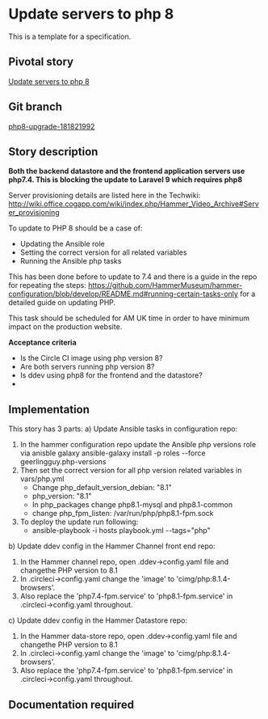 # Update servers to php 8

This is a template for a specification.

## Pivotal story

[Update servers to php 8](https://www.pivotaltracker.com/story/show/181821992)

## Git branch

[php8-upgrade-181821992](https://github.com/HammerMuseum/hammer-video/php8-upgrade-181821992)

## Story description
**Both the backend datastore and the frontend application servers use php7.4. This is blocking the update to Laravel 9 which requires php8**

Server provisioning details are listed here in the Techwiki: http://wiki.office.cogapp.com/wiki/index.php/Hammer_Video_Archive#Server_provisioning

To update to PHP 8 should be a case of:
- Updating the Ansible role
- Setting the correct version for all related variables
- Running the Ansible php tasks

This has been done before to update to 7.4 and there is a guide in the repo for repeating the steps: https://github.com/HammerMuseum/hammer-configuration/blob/develop/README.md#running-certain-tasks-only for a detailed guide on updating PHP.

This task should be scheduled for AM UK time in order to have minimum impact on the production website.

**Acceptance criteria**
- Is the Circle CI image using php version 8?
- Are both servers running php version 8?
- Is ddev using php8 for the frontend and the datastore?
- 
## Implementation
This story has 3 parts:
a) Update Ansible tasks in configuration repo:
1. In the hammer configuration repo update the Ansible php versions role via anisble galaxy ansible-galaxy install -p roles --force geerlingguy.php-versions
2. Then set the correct version for all php version related variables in vars/php.yml
    - Change php_default_version_debian: "8.1"
    - php_version: "8.1"
    - In php_packages change php8.1-mysql and php8.1-common
    - change php_fpm_listen: /var/run/php/php8.1-fpm.sock
3. To deploy the update run following:
      - ansible-playbook -i hosts playbook.yml --tags="php"

b) Update ddev config in the Hammer Channel front end repo:
1. In the Hammer channel repo, open .ddev->config.yaml file and changethe PHP version to 8.1
2. In .circleci->config.yaml change the 'image' to 'cimg/php:8.1.4-browsers'.
3. Also replace the 'php7.4-fpm.service' to 'php8.1-fpm.service' in .circleci->config.yaml throughout.

c) Update ddev config in the Hammer Datastore repo:
1. In the Hammer data-store repo, open .ddev->config.yaml file and changethe PHP version to 8.1
2. In .circleci->config.yaml change the 'image' to 'cimg/php:8.1.4-browsers'.
3. Also replace the 'php7.4-fpm.service' to 'php8.1-fpm.service' in .circleci->config.yaml throughout.

## Documentation required
